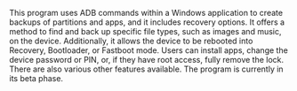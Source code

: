 This program uses ADB commands within a Windows application to create backups of partitions and apps, and it includes recovery options. It offers a method to find and back up specific file types, such as images and music, on the device. Additionally, it allows the device to be rebooted into Recovery, Bootloader, or Fastboot mode. Users can install apps, change the device password or PIN, or, if they have root access, fully remove the lock. There are also various other features available. The program is currently in its beta phase.
